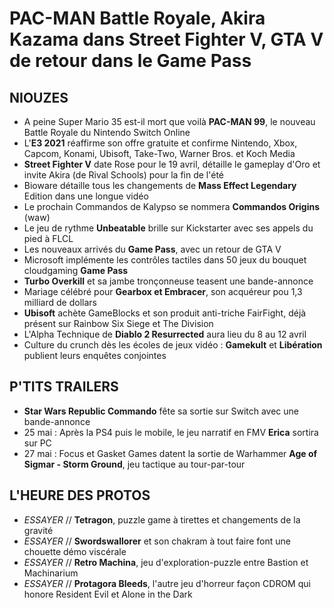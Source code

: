 # PAC-MAN Battle Royale, Akira Kazama dans Street Fighter V, GTA V de retour dans le Game Pass

## NIOUZES

- A peine Super Mario 35 est-il mort que voilà **PAC-MAN 99**, le nouveau Battle Royale du Nintendo Switch Online
- L'**E3 2021** réaffirme son offre gratuite et confirme Nintendo, Xbox, Capcom, Konami, Ubisoft, Take-Two, Warner Bros. et Koch Media
- **Street Fighter V** date Rose pour le 19 avril, détaille le gameplay d'Oro et invite Akira (de Rival Schools) pour la fin de l'été
- Bioware détaille tous les changements de **Mass Effect Legendary** Edition dans une longue vidéo
- Le prochain Commandos de Kalypso se nommera **Commandos Origins** (waw)
- Le jeu de rythme **Unbeatable** brille sur Kickstarter avec ses appels du pied à FLCL
- Les nouveaux arrivés du **Game Pass**, avec un retour de GTA V
- Microsoft implémente les contrôles tactiles dans 50 jeux du bouquet cloudgaming **Game Pass**
- **Turbo Overkill** et sa jambe tronçonneuse teasent une bande-annonce
- Mariage célébré pour **Gearbox et Embracer**, son acquéreur pou 1,3 milliard de dollars
- **Ubisoft** achète GameBlocks et son produit anti-triche FairFight, déjà présent sur Rainbow Six Siege et The Division
- L'Alpha Technique de **Diablo 2 Resurrected** aura lieu du 8 au 12 avril
- Culture du crunch dès les écoles de jeux vidéo : **Gamekult** et **Libération** publient leurs enquêtes conjointes

## P'TITS TRAILERS

- **Star Wars Republic Commando** fête sa sortie sur Switch avec une bande-annonce
- 25 mai : Après la PS4 puis le mobile, le jeu narratif en FMV **Erica** sortira sur PC
- 27 mai : Focus et Gasket Games datent la sortie de Warhammer **Age of Sigmar - Storm Ground**, jeu tactique au tour-par-tour

## L'HEURE DES PROTOS

- *ESSAYER* // **Tetragon**, puzzle game à tirettes et changements de la gravité
- *ESSAYER* // **Swordswallorer** et son chakram à tout faire font une chouette démo viscérale
- *ESSAYER* // **Retro Machina**, jeu d'exploration-puzzle entre Bastion et Machinarium
- *ESSAYER* // **Protagora Bleeds**, l'autre jeu d'horreur façon CDROM qui honore Resident Evil et Alone in the Dark
